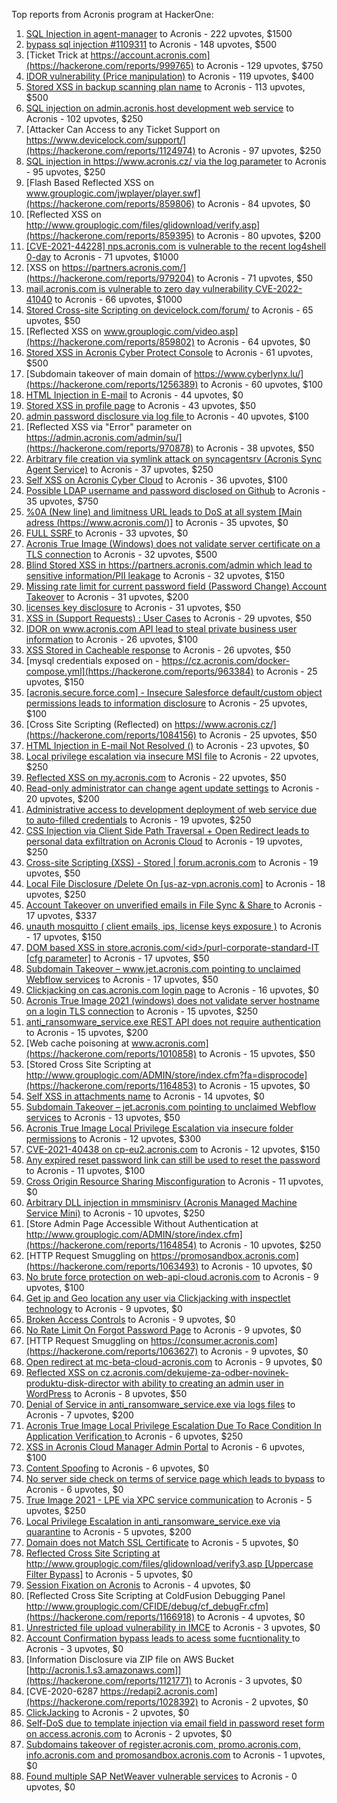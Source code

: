 Top reports from Acronis program at HackerOne:

1. [SQL Injection in agent-manager](https://hackerone.com/reports/962889) to Acronis - 222 upvotes, $1500
2. [bypass sql injection #1109311](https://hackerone.com/reports/1224660) to Acronis - 148 upvotes, $500
3. [Ticket Trick at https://account.acronis.com](https://hackerone.com/reports/999765) to Acronis - 129 upvotes, $750
4. [IDOR vulnerability (Price manipulation)](https://hackerone.com/reports/1403176) to Acronis - 119 upvotes, $400
5. [Stored XSS in backup scanning plan name](https://hackerone.com/reports/961046) to Acronis - 113 upvotes, $500
6. [SQL injection on admin.acronis.host development web service](https://hackerone.com/reports/923020) to Acronis - 102 upvotes, $250
7. [Attacker Can Access to any Ticket Support on https://www.devicelock.com/support/](https://hackerone.com/reports/1124974) to Acronis - 97 upvotes, $250
8. [SQL injection in  https://www.acronis.cz/ via the log parameter](https://hackerone.com/reports/1109311) to Acronis - 95 upvotes, $250
9. [Flash Based Reflected XSS on www.grouplogic.com/jwplayer/player.swf](https://hackerone.com/reports/859806) to Acronis - 84 upvotes, $0
10. [Reflected XSS on http://www.grouplogic.com/files/glidownload/verify.asp](https://hackerone.com/reports/859395) to Acronis - 80 upvotes, $200
11. [[CVE-2021-44228] nps.acronis.com is vulnerable to the recent log4shell 0-day](https://hackerone.com/reports/1425474) to Acronis - 71 upvotes, $1000
12. [XSS on https://partners.acronis.com/](https://hackerone.com/reports/979204) to Acronis - 71 upvotes, $50
13. [ mail.acronis.com is vulnerable to zero day vulnerability CVE-2022-41040](https://hackerone.com/reports/1719719) to Acronis - 66 upvotes, $1000
14. [Stored Cross-site Scripting on devicelock.com/forum/](https://hackerone.com/reports/1122513) to Acronis - 65 upvotes, $50
15. [Reflected XSS on www.grouplogic.com/video.asp](https://hackerone.com/reports/859802) to Acronis - 64 upvotes, $0
16. [Stored XSS in Acronis Cyber Protect Console](https://hackerone.com/reports/1064095) to Acronis - 61 upvotes, $500
17. [Subdomain takeover of main domain of https://www.cyberlynx.lu/](https://hackerone.com/reports/1256389) to Acronis - 60 upvotes, $100
18. [HTML Injection in E-mail](https://hackerone.com/reports/1536899) to Acronis - 44 upvotes, $0
19. [Stored XSS in profile page](https://hackerone.com/reports/1084183) to Acronis - 43 upvotes, $50
20. [admin password disclosure via log file ](https://hackerone.com/reports/1121972) to Acronis - 40 upvotes, $100
21. [Reflected XSS via "Error" parameter on https://admin.acronis.com/admin/su/](https://hackerone.com/reports/970878) to Acronis - 38 upvotes, $50
22. [Arbitrary file creation via symlink attack on syncagentsrv (Acronis Sync Agent Service)](https://hackerone.com/reports/945122) to Acronis - 37 upvotes, $250
23. [Self XSS on Acronis Cyber Cloud](https://hackerone.com/reports/957229) to Acronis - 36 upvotes, $100
24. [Possible LDAP username and password disclosed on Github](https://hackerone.com/reports/1004412) to Acronis - 35 upvotes, $750
25. [%0A (New line) and limitness URL leads to DoS at all system [Main adress (https://www.acronis.com/)]](https://hackerone.com/reports/1382448) to Acronis - 35 upvotes, $0
26. [FULL SSRF ](https://hackerone.com/reports/1241149) to Acronis - 33 upvotes, $0
27. [Acronis True Image  (Windows) does not validate server certificate on a TLS connection](https://hackerone.com/reports/1056144) to Acronis - 32 upvotes, $500
28. [Blind Stored XSS in https://partners.acronis.com/admin which lead to sensitive information/PII leakage](https://hackerone.com/reports/1028820) to Acronis - 32 upvotes, $150
29. [Missing rate limit for current password field (Password Change) Account Takeover](https://hackerone.com/reports/827484) to Acronis - 31 upvotes, $200
30. [licenses key disclosure](https://hackerone.com/reports/1079630) to Acronis - 31 upvotes, $50
31. [XSS in (Support Requests) : User Cases](https://hackerone.com/reports/961226) to Acronis - 29 upvotes, $50
32. [IDOR on www.acronis.com API lead to steal private business user information](https://hackerone.com/reports/1182465) to Acronis - 26 upvotes, $100
33. [XSS Stored in Cacheable  response](https://hackerone.com/reports/1011093) to Acronis - 26 upvotes, $50
34. [mysql credentials exposed on - https://cz.acronis.com/docker-compose.yml](https://hackerone.com/reports/963384) to Acronis - 25 upvotes, $150
35. [[acronis.secure.force.com] - Insecure Salesforce default/custom object permissions leads to information disclosure](https://hackerone.com/reports/1023572) to Acronis - 25 upvotes, $100
36. [Cross Site Scripting (Reflected) on https://www.acronis.cz/](https://hackerone.com/reports/1084156) to Acronis - 25 upvotes, $50
37. [HTML Injection in E-mail Not Resolved ()](https://hackerone.com/reports/1600720) to Acronis - 23 upvotes, $0
38. [Local privilege escalation via insecure MSI file](https://hackerone.com/reports/1071832) to Acronis - 22 upvotes, $250
39. [Reflected XSS on my.acronis.com](https://hackerone.com/reports/1168962) to Acronis - 22 upvotes, $50
40. [Read-only administrator can change agent update settings](https://hackerone.com/reports/1538004) to Acronis - 20 upvotes, $200
41. [Administrative access to development deployment of web service due to auto-filled credentials](https://hackerone.com/reports/923022) to Acronis - 19 upvotes, $250
42. [CSS Injection via Client Side Path Traversal + Open Redirect leads to personal data exfiltration on Acronis Cloud](https://hackerone.com/reports/1245165) to Acronis - 19 upvotes, $250
43. [Cross-site Scripting (XSS) - Stored | forum.acronis.com](https://hackerone.com/reports/1161241) to Acronis - 19 upvotes, $50
44. [Local File Disclosure /Delete On [us-az-vpn.acronis.com]](https://hackerone.com/reports/924407) to Acronis - 18 upvotes, $250
45. [ Account Takeover on unverified emails in File Sync & Share ](https://hackerone.com/reports/906790) to Acronis - 17 upvotes, $337
46. [unauth mosquitto ( client emails, ips, license keys exposure )](https://hackerone.com/reports/1578574) to Acronis - 17 upvotes, $150
47. [DOM based XSS in store.acronis.com/\<id\>/purl-corporate-standard-IT [cfg parameter]](https://hackerone.com/reports/968690) to Acronis - 17 upvotes, $50
48. [Subdomain Takeover – www.jet.acronis.com pointing to unclaimed Webflow services](https://hackerone.com/reports/953719) to Acronis - 17 upvotes, $50
49. [Clickjacking on cas.acronis.com login page](https://hackerone.com/reports/971234) to Acronis - 16 upvotes, $0
50. [Acronis True Image 2021 (windows) does not validate server hostname on a login TLS connection](https://hackerone.com/reports/1070533) to Acronis - 15 upvotes, $250
51. [anti_ransomware_service.exe REST API does not require authentication](https://hackerone.com/reports/858608) to Acronis - 15 upvotes, $200
52. [Web cache poisoning at www.acronis.com](https://hackerone.com/reports/1010858) to Acronis - 15 upvotes, $50
53. [Stored Cross Site Scripting at http://www.grouplogic.com/ADMIN/store/index.cfm?fa=disprocode](https://hackerone.com/reports/1164853) to Acronis - 15 upvotes, $0
54. [Self XSS in attachments name](https://hackerone.com/reports/1536901) to Acronis - 14 upvotes, $0
55. [Subdomain Takeover – jet.acronis.com pointing to unclaimed Webflow services](https://hackerone.com/reports/952166) to Acronis - 13 upvotes, $50
56. [Acronis True Image Local Privilege Escalation via insecure folder permissions](https://hackerone.com/reports/908162) to Acronis - 12 upvotes, $300
57. [CVE-2021-40438 on cp-eu2.acronis.com](https://hackerone.com/reports/1370731) to Acronis - 12 upvotes, $150
58. [Any expired reset password link can still be used to reset the password](https://hackerone.com/reports/1615790) to Acronis - 11 upvotes, $100
59. [Cross Origin Resource Sharing Misconfiguration](https://hackerone.com/reports/958459) to Acronis - 11 upvotes, $0
60. [Arbitrary DLL injection in mmsminisrv (Acronis Managed Machine Service Mini)](https://hackerone.com/reports/944735) to Acronis - 10 upvotes, $250
61. [Store Admin Page Accessible Without Authentication at http://www.grouplogic.com/ADMIN/store/index.cfm](https://hackerone.com/reports/1164854) to Acronis - 10 upvotes, $250
62. [HTTP Request Smuggling on https://promosandbox.acronis.com](https://hackerone.com/reports/1063493) to Acronis - 10 upvotes, $0
63. [No brute force protection on web-api-cloud.acronis.com](https://hackerone.com/reports/972045) to Acronis - 9 upvotes, $100
64. [Get ip and Geo location any user via Clickjacking with inspectlet technology](https://hackerone.com/reports/998555) to Acronis - 9 upvotes, $0
65. [Broken Access Controls](https://hackerone.com/reports/833735) to Acronis - 9 upvotes, $0
66. [No Rate Limit On Forgot Password Page](https://hackerone.com/reports/1245529) to Acronis - 9 upvotes, $0
67. [HTTP Request Smuggling on https://consumer.acronis.com](https://hackerone.com/reports/1063627) to Acronis - 9 upvotes, $0
68. [Open redirect at mc-beta-cloud-acronis.com](https://hackerone.com/reports/846389) to Acronis - 9 upvotes, $0
69. [Reflected XSS on cz.acronis.com/dekujeme-za-odber-novinek-produktu-disk-director with ability to creating an admin user in WordPress](https://hackerone.com/reports/935503) to Acronis - 8 upvotes, $50
70. [Denial of Service in anti_ransomware_service.exe via logs files](https://hackerone.com/reports/858603) to Acronis - 7 upvotes, $200
71. [Acronis True Image Local Privilege Escalation Due To Race Condition In Application Verification ](https://hackerone.com/reports/1251464) to Acronis - 6 upvotes, $250
72. [XSS in Acronis Cloud Manager Admin Portal](https://hackerone.com/reports/1388788) to Acronis - 6 upvotes, $100
73. [Content Spoofing](https://hackerone.com/reports/841630) to Acronis - 6 upvotes, $0
74. [No server side check on terms of service page which leads to bypass](https://hackerone.com/reports/1338256) to Acronis - 6 upvotes, $0
75. [True Image 2021 - LPE via XPC service communication](https://hackerone.com/reports/966494) to Acronis - 5 upvotes, $250
76. [Local Privilege Escalation in anti_ransomware_service.exe via quarantine](https://hackerone.com/reports/858598) to Acronis - 5 upvotes, $200
77. [Domain does not Match SSL Certificate](https://hackerone.com/reports/1341142) to Acronis - 5 upvotes, $0
78. [Reflected Cross Site Scripting at http://www.grouplogic.com/files/glidownload/verify3.asp [Uppercase Filter Bypass]](https://hackerone.com/reports/1167034) to Acronis - 5 upvotes, $0
79. [Session Fixation on Acronis](https://hackerone.com/reports/1486341) to Acronis - 4 upvotes, $0
80. [Reflected Cross Site Scripting at  ColdFusion Debugging Panel  http://www.grouplogic.com/CFIDE/debug/cf_debugFr.cfm](https://hackerone.com/reports/1166918) to Acronis - 4 upvotes, $0
81. [Unrestricted file upload vulnerability in IMCE](https://hackerone.com/reports/1121317) to Acronis - 3 upvotes, $0
82. [Account Confirmation bypass leads to acess some fucntionality ](https://hackerone.com/reports/1121132) to Acronis - 3 upvotes, $0
83. [Information Disclosure via ZIP file on AWS Bucket [http://acronis.1.s3.amazonaws.com]](https://hackerone.com/reports/1121771) to Acronis - 3 upvotes, $0
84. [CVE-2020-6287  https://redapi2.acronis.com](https://hackerone.com/reports/1028392) to Acronis - 2 upvotes, $0
85. [ClickJacking](https://hackerone.com/reports/947690) to Acronis - 2 upvotes, $0
86. [Self-DoS due to template injection via email field in password reset form on access.acronis.com](https://hackerone.com/reports/1265344) to Acronis - 2 upvotes, $0
87. [Subdomains takeover of  register.acronis.com, promo.acronis.com, info.acronis.com and promosandbox.acronis.com](https://hackerone.com/reports/1018790) to Acronis - 1 upvotes, $0
88. [Found multiple SAP NetWeaver vulnerable services](https://hackerone.com/reports/1103212) to Acronis - 0 upvotes, $0
